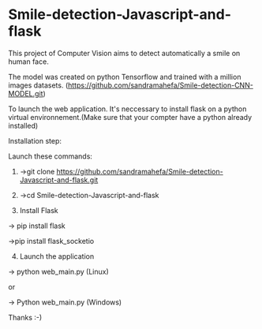 # Smile-detection-Javascript-and-flask
This project of Computer Vision aims to detect automatically a smile on human face.

The model was created on python Tensorflow and trained with a million images datasets.  (https://github.com/sandramahefa/Smile-detection-CNN-MODEL.git)

To launch the web application. It's neccessary to install flask on a python virtual environnement.(Make sure that your compter have a python already installed)

Installation step:

Launch these commands:

1) ->git clone https://github.com/sandramahefa/Smile-detection-Javascript-and-flask.git

2) ->cd Smile-detection-Javascript-and-flask
  
3) Install Flask

-> pip install flask

->pip install flask_socketio
 
4) Launch the application

-> python web_main.py (Linux)

or

-> Python web_main.py (Windows)
 
 
Thanks :-)
